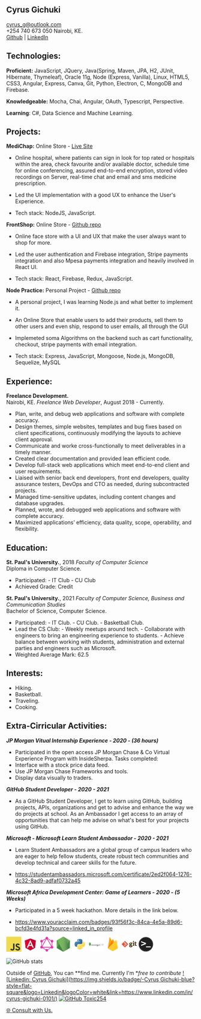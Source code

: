 ## Cyrus Gichuki 

cyrus_g@outlook.com  
+254 740 673 050
Nairobi, KE.  
[Github](github.com/Toxic254) | [LinkedIn](linkedin.com/in/cyrus-gichuki-0101/)

## Technologies:

**Proficient:** JavaScript, JQuery, Java(Spring, Maven, JPA, H2, JUnit, Hibernate, Thymeleaf), Oracle 11g, Node (Express, Vanilla), Linux, HTML5, CSS3, Angular, Express, Canva, Git, Python, Electron, C, MongoDB and Firebase.

**Knowledgeable:** Mocha, Chai, Angular, OAuth, Typescript, Perspective.

**Learning**: C#, Data Science and Machine Learning. 

## Projects:

**MediChap:** Online Store - [Live Site](https://medichap.azurewebsites.net)

- Online hospital, where patients can sign in look for top rated or hospitals within the area, check favourite and/or available doctor, schedule time for online conferencing, assured end-to-end encryption, stored video recordings on Server, real-time chat and email and sms medicine prescription.
- Led the UI implementation with a good UX to enhance the User's Experience.

- Tech stack: NodeJS, JavaScript.

**FrontShop:** Online Store - [Github repo](https://github.com/Toxic254/frontshopJS)

- Online face store with a UI and UX that make the user always want to shop for more.
- Led the user authentication and Firebase integration, Stripe payments integration and also Mpesa payments integration and heavily involved in React UI.

- Tech stack: React, Firebase, Redux, JavaScript.

**Node Practice:** Personal Project - [Github repo](https://github.com/Toxic254/NodeJS-Shop)

- A personal project, I was learning Node.js and what better to implement it.
- An Online Store that enable users to add their products, sell them to other users and even ship, respond to user emails, all through the GUI
- Implemeted soma Algorithms on the backend such as cart functionality, checkout, stripe payments with email integration.

- Tech stack: Express, JavaScript, Mongoose, Node.js, MongoDB, Sequelize, MySQL

## Experience:

**Freelance Development.**  
Nairobi, KE.
_Freelance Web Developer_, August 2018 - Currently.

- Plan, write, and debug web applications and software with complete accuracy. 
- Design themes, simple websites, templates and bug fixes based on client specifications, continuously modifying the layouts to achieve client approval.
- Communicate and worke cross-functionally to meet deliverables in a timely manner.
- Created clear documentation and provided lean efficient code.
- Develop full-stack web applications which meet end-to-end client and user requirements.
- Liaised with senior back end developers, front end developers, quality assurance testers, DevOps and CTO as needed, during subcontracted projects.  
- Managed time-sensitive updates, including content changes and database upgrades. 
- Planned, wrote, and debugged web applications and software with complete accuracy. 
- Maximized applications’ efficiency, data quality, scope, operability, and flexibility.

## Education:

**St. Paul's University.**, 2018
_Faculty of Computer Science_  
Diploma in Computer Science.                    
- Participated: - IT Club
              - CU Club
- Achieved Grade: Credit              

**St. Paul's University.**, 2021
_Faculty of Computer Science, Business and Communication Studies_  
Bachelor of Science, Computer Science.
- Participated: 
              - IT Club.
              - CU Club.
              - Basketball Club.
- Lead the CS Club: - Weekly meetups around tech.
                    - Collaborate with engineers to bring an engineering experience to students.
                    - Achieve balance between working with students, administration and external parties and engineers such as Microsoft.
- Weighted Average Mark: 62.5

## Interests:

- Hiking.
- Basketball.
- Traveling.
- Cooking.

## Extra-Cirricular Activities:

**_JP Morgan Vitual Internship Experience - 2020 - (36 hours)_**

- Participated in the open access JP Morgan Chase & Co Virtual Experience Program with InsideSherpa. Tasks completed:
- Interface with a stock price data feed.
- Use JP Morgan Chase Frameworks and tools.
- Display data visually to traders.

**_GitHub Student Developer - 2020 - 2021_**

- As a GitHub Student Developer, I get to learn using GitHub, building projects, APIs, organizations and get to advise and enhance the way we do projects at school. As an Ambassador I get access to an array of opportunities that can help me advise on what's best for your projects using GitHub.

**_Microsoft - Microsoft Learn Student Ambassador - 2020 - 2021_**

- Learn Student Ambassadors are a global group of campus leaders who are eager to help fellow students, create robust tech communities     and develop technical and career skills for the future.

- https://studentambassadors.microsoft.com/certificate/2ed2f064-1276-4c32-8ad9-adfaf0732a45

**_Microsoft Africa Development Center: Game of Learners - 2020 - (5 Weeks)_**
- Participated in a 5 week hackathon. More details in the link below.

- https://www.youracclaim.com/badges/93f56f3c-84ca-4e5a-89d6-bcfd3e4fd31a?source=linked_in_profile



<code><img height="40" src="https://raw.githubusercontent.com/github/explore/80688e429a7d4ef2fca1e82350fe8e3517d3494d/topics/javascript/javascript.png"></code>
<code><img height="40" src="https://raw.githubusercontent.com/github/explore/80688e429a7d4ef2fca1e82350fe8e3517d3494d/topics/angular/angular.png"></code>
<code><img height="40" src="https://raw.githubusercontent.com/github/explore/5c058a388828bb5fde0bcafd4bc867b5bb3f26f3/topics/graphql/graphql.png"></code>
<code><img height="40" src="https://raw.githubusercontent.com/github/explore/80688e429a7d4ef2fca1e82350fe8e3517d3494d/topics/nodejs/nodejs.png"></code>
<code><img height="40" src="https://raw.githubusercontent.com/github/explore/80688e429a7d4ef2fca1e82350fe8e3517d3494d/topics/python/python.png"></code>
<code><img height="40" src="https://raw.githubusercontent.com/github/explore/80688e429a7d4ef2fca1e82350fe8e3517d3494d/topics/mongodb/mongodb.png"></code>
<code><img height="40" src="https://raw.githubusercontent.com/github/explore/80688e429a7d4ef2fca1e82350fe8e3517d3494d/topics/firebase/firebase.png"></code>
<code><img height="40" src="https://raw.githubusercontent.com/github/explore/80688e429a7d4ef2fca1e82350fe8e3517d3494d/topics/git/git.png"></code>
<code><img height="40" src="https://raw.githubusercontent.com/github/explore/80688e429a7d4ef2fca1e82350fe8e3517d3494d/topics/terminal/terminal.png"></code>


![GitHub stats](https://github-readme-stats.vercel.app/api?username=Toxic254&count_private=true&show_icons=true)

Outside of [GitHub](https://github.com/Toxic254/), You can **find me. Currently I'm **free to contribute*
[![Linkedin: Cyrus Gichuki](https://img.shields.io/badge/-Cyrus Gichuki-blue?style=flat-square&logo=Linkedin&logoColor=white&link=https://www.linkedin.com/in/cyrus-gichuki-0101/)](https://www.linkedin.com/in/cyrus-gichuki-0101/)
[![GitHub Toxic254](https://img.shields.io/github/followers/Toxic254?label=follow&style=social)](https://github.com/Toxic254)
<p><a href="https://www.0101solutions.consulting">🌐 Consult with Us.</a></p>
